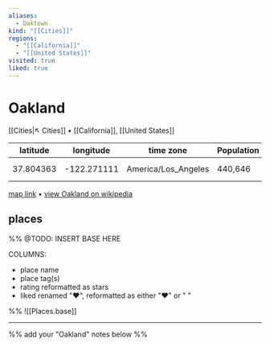 ```yaml
---
aliases:
  - Oaktown
kind: "[[Cities]]"
regions:
  - "[[California]]"
  - "[[United States]]"
visited: true
liked: true
---
```


# Oakland
[[Cities|↖ Cities]] • [[California]], [[United States]]

| latitude | longitude | time zone | Population | Founded |
| --- | --- | --- | --- | --- |
| 37.804363 | -122.271111 | America/Los_Angeles | 440,646 | May 4, 1852 |

[map link](https://maps.apple/p/9rx5ZxiEd0hRd~) • [view Oakland on wikipedia](https://en.wikipedia.org/wiki/Oakland,_California)

## places
%%
@TODO: INSERT BASE HERE

COLUMNS:
- place name
- place tag(s)
- rating reformatted as stars
- liked renamed "❤️", reformatted as either "❤️"  or " "

%%
![[Places.base]]

---
%% add your "Oakland" notes below %%
